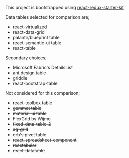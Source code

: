This project is bootstrapped using [react-redux-starter-kit](http://cloudmu.github.io/react-redux-starter-kit/)

Data tables selected for comparison are;
- react-virtualized
- react-data-grid
- palantir/blueprint table
- react-semantic-ui table
- react-table

Secondary choices;
- Microsoft Fabric's DetailsList
- ant.design table
- griddle
- react-bootstrap-table

Not considered for this comparison;
- ~~react-toolbox table~~
- ~~gommet table~~
- ~~material-ui table~~
- ~~FlexGrid by Wijmo~~
- ~~fixed-data-table-2~~
- ~~ag-grid~~
- ~~orb's pivot table~~
- ~~react-spreadsheet-component~~
- ~~reactabular~~
- ~~react-datatable~~
